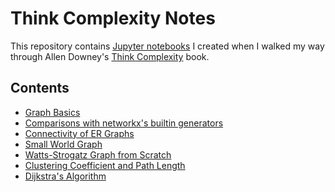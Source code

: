 # Think Complexity Notes

This repository contains [Jupyter notebooks](http://jupyter.readthedocs.io/en/latest/) I created
when I walked my way through Allen Downey's [Think Complexity](http://greenteapress.com/complexity2/html/index.html)
book.

## Contents
- [Graph Basics](http://nbviewer.jupyter.org/github/XiaoTaoWang/Think-Complexity-Notes/blob/master/notebooks/Graph-basics.ipynb)
- [Comparisons with networkx's builtin generators](http://nbviewer.jupyter.org/github/XiaoTaoWang/Think-Complexity-Notes/blob/master/notebooks/Comparisons-with-networkx-generators.ipynb)
- [Connectivity of ER Graphs](http://nbviewer.jupyter.org/github/XiaoTaoWang/Think-Complexity-Notes/blob/master/notebooks/ER-Graph-Connectivity.ipynb)
- [Small World Graph](http://nbviewer.jupyter.org/github/XiaoTaoWang/Think-Complexity-Notes/blob/master/notebooks/Small-World-Graph.ipynb)
- [Watts-Strogatz Graph from Scratch](http://nbviewer.jupyter.org/github/XiaoTaoWang/Think-Complexity-Notes/blob/master/notebooks/Watts-Strogatz-Graph-from-Scratch.ipynb)
- [Clustering Coefficient and Path Length](http://nbviewer.jupyter.org/github/XiaoTaoWang/Think-Complexity-Notes/blob/master/notebooks/Clustering-coefficient-and-path-length.ipynb)
- [Dijkstra's Algorithm](http://nbviewer.jupyter.org/github/XiaoTaoWang/Think-Complexity-Notes/blob/master/notebooks/Dijkstra-Algorithm.ipynb)
